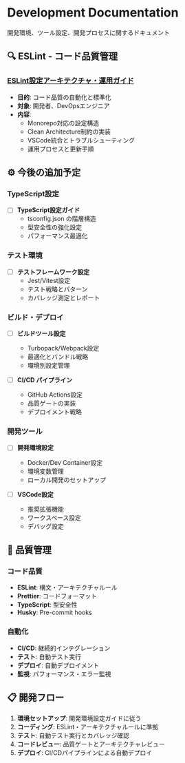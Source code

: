 # Development Documentation

開発環境、ツール設定、開発プロセスに関するドキュメント

## 🔍 ESLint - コード品質管理

### [ESLint設定アーキテクチャ・運用ガイド](./eslint/eslint-configuration.md)

- **目的**: コード品質の自動化と標準化
- **対象**: 開発者、DevOpsエンジニア
- **内容**:
  - Monorepo対応の設定構造
  - Clean Architecture制約の実装
  - VSCode統合とトラブルシューティング
  - 運用プロセスと更新手順

## ⚙️ 今後の追加予定

### TypeScript設定

- [ ] **TypeScript設定ガイド**
  - tsconfig.json の階層構造
  - 型安全性の強化設定
  - パフォーマンス最適化

### テスト環境

- [ ] **テストフレームワーク設定**
  - Jest/Vitest設定
  - テスト戦略とパターン
  - カバレッジ測定とレポート

### ビルド・デプロイ

- [ ] **ビルドツール設定**
  - Turbopack/Webpack設定
  - 最適化とバンドル戦略
  - 環境別設定管理

- [ ] **CI/CD パイプライン**
  - GitHub Actions設定
  - 品質ゲートの実装
  - デプロイメント戦略

### 開発ツール

- [ ] **開発環境設定**
  - Docker/Dev Container設定
  - 環境変数管理
  - ローカル開発のセットアップ

- [ ] **VSCode設定**
  - 推奨拡張機能
  - ワークスペース設定
  - デバッグ設定

## 🎯 品質管理

### コード品質

- **ESLint**: 構文・アーキテクチャルール
- **Prettier**: コードフォーマット
- **TypeScript**: 型安全性
- **Husky**: Pre-commit hooks

### 自動化

- **CI/CD**: 継続的インテグレーション
- **テスト**: 自動テスト実行
- **デプロイ**: 自動デプロイメント
- **監視**: パフォーマンス・エラー監視

## 📋 開発フロー

1. **環境セットアップ**: 開発環境設定ガイドに従う
2. **コーディング**: ESLint・アーキテクチャルールに準拠
3. **テスト**: 自動テスト実行とカバレッジ確認
4. **コードレビュー**: 品質ゲートとアーキテクチャレビュー
5. **デプロイ**: CI/CDパイプラインによる自動デプロイ
